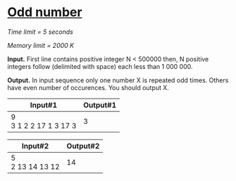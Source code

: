 # [Odd number](http://acm.mipt.ru/judge/problems.pl?problem=027&lang=en)

_Time limit = 5 seconds_

_Memory limit = 2000 K_

**Input.** First line contains positive integer N < 500000 then, N positive integers follow (delimited with space) each less than 1 000 000.

**Output.**  In input sequence only one number X is repeated odd times. Others have even number of occurences. You should output X.


| Input#1                    |  Output#1 |
|----------------------------|-----------|
| 9<br/> 3 1 2 2 17 1 3 17 3 | 3         |

| Input#2                    |  Output#2 |
|----------------------------|-----------|
| 5<br/> 2 13 14 13 12       | 14        |
